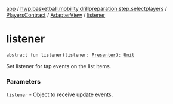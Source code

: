 [app](../../../index.md) / [hwp.basketball.mobility.drillpreparation.step.selectplayers](../../index.md) / [PlayersContract](../index.md) / [AdapterView](index.md) / [listener](.)

# listener

`abstract fun listener(listener: `[`Presenter`](../-presenter/index.md)`): `[`Unit`](https://kotlinlang.org/api/latest/jvm/stdlib/kotlin/-unit/index.html)

Set listener for tap events on the list items.

### Parameters

`listener` - Object to receive update events.